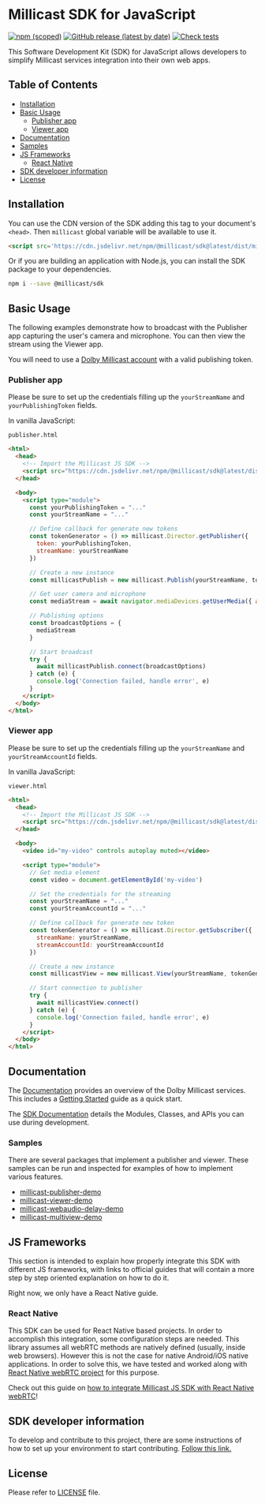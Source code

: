 # Millicast SDK for JavaScript

[![npm (scoped)](https://img.shields.io/npm/v/@millicast/sdk)](https://www.npmjs.com/package/@millicast/sdk)
[![GitHub release (latest by date)](https://img.shields.io/github/v/release/millicast/millicast-sdk)](https://github.com/millicast/millicast-sdk/releases)
[![Check tests](https://github.com/millicast/millicast-sdk/actions/workflows/check-tests.yml/badge.svg?branch=main)](https://github.com/millicast/millicast-sdk/actions/workflows/check-tests.yml)

This Software Development Kit (SDK) for JavaScript allows developers to simplify Millicast services integration into their own web apps.

## Table of Contents

- [Installation](#installation)
- [Basic Usage](#basic-usage)
  - [Publisher app](#publisher-app)
  - [Viewer app](#viewer-app)
- [Documentation](#documentation)
- [Samples](#samples)
- [JS Frameworks](#js-frameworks)
  - [React Native](#react-native)
- [SDK developer information](#sdk-developer-information)
- [License](#license)


## Installation
You can use the CDN version of the SDK adding this tag to your document's `<head>`. Then `millicast` global variable will be available to use it.
```html
<script src='https://cdn.jsdelivr.net/npm/@millicast/sdk@latest/dist/millicast.umd.js'></script>
```

Or if you are building an application with Node.js, you can install the SDK package to your dependencies.


```sh
npm i --save @millicast/sdk
```

## Basic Usage

The following examples demonstrate how to broadcast with the Publisher app capturing the user's camera and microphone. You can then view the stream using the Viewer app.

You will need to use a [Dolby Millicast account](https://streaming.dolby.io/) with a valid publishing token.

### Publisher app

Please be sure to set up the credentials filling up the `yourStreamName` and `yourPublishingToken` fields.

In vanilla JavaScript:

`publisher.html`

```html
<html>
  <head>
    <!-- Import the Millicast JS SDK -->
    <script src="https://cdn.jsdelivr.net/npm/@millicast/sdk@latest/dist/millicast.umd.js"></script>
  </head>

  <body>
    <script type="module">
      const yourPublishingToken = "..."
      const yourStreamName = "..."

      // Define callback for generate new tokens
      const tokenGenerator = () => millicast.Director.getPublisher({
        token: yourPublishingToken,
        streamName: yourStreamName
      })

      // Create a new instance
      const millicastPublish = new millicast.Publish(yourStreamName, tokenGenerator)

      // Get user camera and microphone
      const mediaStream = await navigator.mediaDevices.getUserMedia({ audio: true, video: true })

      // Publishing options
      const broadcastOptions = {
        mediaStream
      }

      // Start broadcast
      try {
        await millicastPublish.connect(broadcastOptions)
      } catch (e) {
        console.log('Connection failed, handle error', e)
      }
    </script>
  </body>
</html>
```


### Viewer app

Please be sure to set up the credentials filling up the `yourStreamName` and `yourStreamAccountId` fields.

In vanilla JavaScript:

`viewer.html`

```html
<html>
  <head>
    <!-- Import the Millicast JS SDK -->
    <script src="https://cdn.jsdelivr.net/npm/@millicast/sdk@latest/dist/millicast.umd.js"></script>
  </head>

  <body>
    <video id="my-video" controls autoplay muted></video>

    <script type="module">
      // Get media element
      const video = document.getElementById('my-video')

      // Set the credentials for the streaming
      const yourStreamName = "..."
      const yourStreamAccountId = "..."

      // Define callback for generate new token
      const tokenGenerator = () => millicast.Director.getSubscriber({
        streamName: yourStreamName,
        streamAccountId: yourStreamAccountId
      })

      // Create a new instance
      const millicastView = new millicast.View(yourStreamName, tokenGenerator, video)

      // Start connection to publisher
      try {
        await millicastView.connect()
      } catch (e) {
        console.log('Connection failed, handle error', e)
      }
    </script>
  </body>
</html>
```

## Documentation

The [Documentation](https://docs.dolby.io/streaming-apis/docs/introduction-to-streaming-apis) provides an overview of the Dolby Millicast services. This includes a [Getting Started](https://docs.dolby.io/streaming-apis/docs/getting-started) guide as a quick start.

The [SDK Documentation](https://millicast.github.io/millicast-sdk/) details the Modules, Classes, and APIs you can use during development. 

### Samples

There are several packages that implement a publisher and viewer. These samples can be run and inspected for examples of how to implement various features.

* [millicast-publisher-demo](https://github.com/millicast/millicast-sdk/tree/main/packages/millicast-publisher-demo#readme)
* [millicast-viewer-demo](https://github.com/millicast/millicast-sdk/tree/main/packages/millicast-viewer-demo#readme)
* [millicast-webaudio-delay-demo](https://github.com/millicast/millicast-sdk/tree/main/packages/millicast-webaudio-delay-demo#readme)
* [millicast-multiview-demo](https://github.com/millicast/millicast-sdk/tree/main/packages/millicast-multiview-demo#readme)

## JS Frameworks

This section is intended to explain how properly integrate this SDK with different JS frameworks, with links to official guides that will contain a more step by step oriented explanation on how to do it. 

Right now, we only have a React Native guide.

### React Native
This SDK can be used for React Native based projects. In order to accomplish this integration, some configuration steps are needed. This library assumes all webRTC methods are natively defined (usually, inside web browsers). However this is not the case for native Android/iOS native applications. In order to solve this, we have tested and worked along with [React Native webRTC project](https://github.com/react-native-webrtc/react-native-webrtc) for this purpose. 

Check out this guide on [how to integrate Millicast JS SDK with React Native webRTC](https://docs.dolby.io/streaming-apis/docs/rn)!

## SDK developer information
To develop and contribute to this project, there are some instructions of how to set up your environment to start contributing. [Follow this link.](https://github.com/millicast/millicast-sdk/blob/main/developer-info.md)

## License
Please refer to [LICENSE](https://github.com/millicast/millicast-sdk/blob/main/LICENSE) file.
